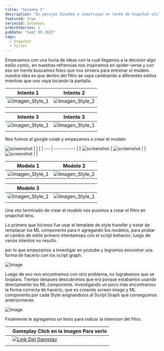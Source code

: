 ```yaml
---
title: "Solemne 1"
description: "En parejas diseñen y construyan un lente de Snapchat utilizando la integración SnapML. Pueden utilizar cualquiera de los templates de machine learning disponibles en la documentación de Snap. "
featured: true
seriesId: Solemnes
orderInSeries: 1
pubDate: "Sept 09 2023"
tags:
  - Snapchat
  - Filter
---
```


Empesamos con una lluvia de ideas con la cual llegamos a la decision algo estilo comic, en nuestras refrencias nos inspiramos en spider-verse y con eso en mente buscamos fotos que nos sirviera para entrenar el modelo.
nuestra idea es que dentro del filtro se vaya cambiando a diferentes estilos mientras que uno vaya tocando la pantalla.

| Intento 1 | Intento 2 |
| --- | ----------- |
| ![Imagen_Style_1](~/assets/Test_1.jpg) | ![Imagen_Style_2](~/assets/style_image.png) |
|  | |

| Intento 3 | Intento 3 |
| --- | ----------- |
| ![Imagen_Style_1](~/assets/style_A.png) | ![Imagen_Style_1](~/assets/style_A.png) |
|  | |

Nos fuimos al google colab y empezamos a crear el modelo

![screenshot](~/assets/image.png)
| |  |
| --- | ----------- |
| ![screenshot](~/assets/TestA.png) | ![screenshot](~/assets/TestB.png) |
| ![screenshot](~/assets/TestC.png) | | 

| Modelo 1 | Modelo 2 |
| --- | ----------- |
| ![Imagen_Style_1](~/assets/IMG_0992.jpg) | ![Imagen_Style_2](~/assets/Test_2.jpeg) |

| Modelo 3 |  |
| --- | ----------- |
| ![Imagen_Style_1](~/assets/Style3.jpg) | ![Imagen_Style_1](~/assets/Style3.jpg) |
|  | |

Una vez terminado de crear el modelo nos pusimos a crear el filtro en snapchat lens.

Lo primero que hicimos fue usar el template de style transfer y tratar de remplacar los ML components para ir agregando los modelos, para probar el cambio de estilo primero intentamops con el script behavior, luego de varios intentos no resulto.

por lo que empezamos a investigar en youtube y logramos encontrar una forma de hacerlo con los script graph.

![Image](~/assets/ScriptGraph.png)

Luego de eso nos encontramos con otro problema, no lograbamos que se loopiara. Tiempo despues descubrimos que era porque estabamos usando directamente  los ML components. Investigando un poco más encontramos la forma correcta de hacerlo, que es creando screen image y ML components por cada Style asignandolos al Script Graph que conseguimos anteriormente. 

![Image](~/assets/Valores.png)

Finalmente le agregamos un texto para indicar la intencion del filtro.

|  | Gameplay Click en la imagen Para verlo|
| --- | ----------- |
|  | [![Link Del Gamplay](~/assets/Texto.jpg)](https://youtube.com/shorts/0htxqKCDGVs?feature=share) |
|  | |
